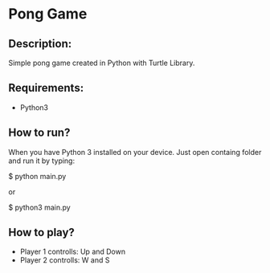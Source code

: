 # Pong Game

## Description:

Simple pong game created in Python with Turtle Library.

## Requirements:
- Python3

## How to run?
When you have Python 3 installed on your device. Just open containg folder and run it by typing:

$ python main.py

or

$ python3 main.py

## How to play?
- Player 1 controlls: Up and Down
- Player 2 controlls: W and S
